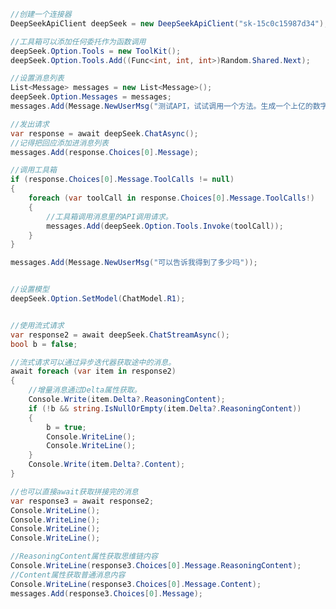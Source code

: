 ﻿```csharp
//创建一个连接器
DeepSeekApiClient deepSeek = new DeepSeekApiClient("sk-15c0c15987d34");

//工具箱可以添加任何委托作为函数调用
deepSeek.Option.Tools = new ToolKit();
deepSeek.Option.Tools.Add((Func<int, int, int>)Random.Shared.Next);

//设置消息列表
List<Message> messages = new List<Message>();
deepSeek.Option.Messages = messages;
messages.Add(Message.NewUserMsg("测试API，试试调用一个方法。生成一个上亿的数字。"));

//发出请求
var response = await deepSeek.ChatAsync();
//记得把回应添加进消息列表
messages.Add(response.Choices[0].Message);

//调用工具箱
if (response.Choices[0].Message.ToolCalls != null)
{
	foreach (var toolCall in response.Choices[0].Message.ToolCalls!)
	{
		//工具箱调用消息里的API调用请求。
		messages.Add(deepSeek.Option.Tools.Invoke(toolCall));
	}
}

messages.Add(Message.NewUserMsg("可以告诉我得到了多少吗"));


//设置模型
deepSeek.Option.SetModel(ChatModel.R1);


//使用流式请求
var response2 = await deepSeek.ChatStreamAsync();
bool b = false;

//流式请求可以通过异步迭代器获取途中的消息。
await foreach (var item in response2)
{
	//增量消息通过Delta属性获取。
	Console.Write(item.Delta?.ReasoningContent);
	if (!b && string.IsNullOrEmpty(item.Delta?.ReasoningContent))
	{
		b = true;
		Console.WriteLine();
		Console.WriteLine();
	}
	Console.Write(item.Delta?.Content);
}

//也可以直接await获取拼接完的消息
var response3 = await response2;
Console.WriteLine();
Console.WriteLine();
Console.WriteLine();
Console.WriteLine();

//ReasoningContent属性获取思维链内容
Console.WriteLine(response3.Choices[0].Message.ReasoningContent);
//Content属性获取普通消息内容
Console.WriteLine(response3.Choices[0].Message.Content);
messages.Add(response3.Choices[0].Message);

```